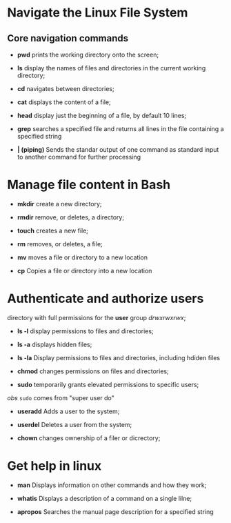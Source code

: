 # Navigate the Linux File System

## Core navigation commands

- **pwd** prints the working directory onto the screen;

- **ls** display the names of files and directories in the current working directory;

- **cd** navigates between directories;

- **cat** displays the content of a file;

- **head** display just the beginning of a file, by default 10 lines;

- **grep** searches a specified file and returns all lines in the file containing a specified string

- **| (piping)** Sends the standar output of one command as standard input to another command for further processing

# Manage file content in Bash

- **mkdir** create a new directory;

- **rmdir** remove, or deletes, a directory;

- **touch** creates a new file;

- **rm** removes, or deletes, a file;

- **mv** moves a file or directory to a new location

- **cp** Copies a file or directory into a new location

# Authenticate and authorize users

directory with full permissions for the **user** group _drwxrwxrwx_;

- **ls -l** display permissions to files and directories;

- **ls -a** displays hidden files;

- **ls -la** Display permissions to files and directories, including hdiden files

- **chmod** changes permissions on files and directories;

- **sudo** temporarily grants elevated permissions to specific users;

_obs_ `sudo` comes from "super user do"

- **useradd** Adds a user to the system;

- **userdel** Deletes a user from the system;

- **chown** changes ownership of a filer or dicrectory;

# Get help in linux

- **man** Displays information on other commands and how they work;

- **whatis** Displays a description of a command on a single lilne;

- **apropos** Searches the manual page description for a specified string
